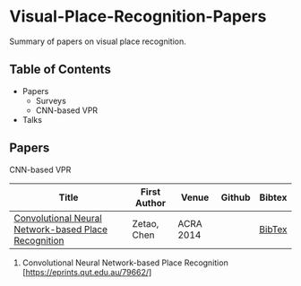 # Visual-Place-Recognition-Papers
Summary of papers on visual place recognition.

## Table of Contents
- Papers
  - Surveys
  - CNN-based VPR
- Talks

## Papers
<summary> CNN-based VPR </summary>

| Title | First Author | Venue | Github | Bibtex |
|---|---|---|---|---|
| [Convolutional Neural Network-based Place Recognition](https://eprints.qut.edu.au/79662/) | Zetao, Chen | ACRA 2014 |  | [BibTex](citations/Chen_2014_Convolutional.txt) |



1. Convolutional Neural Network-based Place Recognition [https://eprints.qut.edu.au/79662/]
